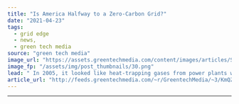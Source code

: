 ```yaml
---
title: "Is America Halfway to a Zero-Carbon Grid?"
date: "2021-04-23"
tags: 
  - grid edge
  - news,
  - green tech media
source: "green tech media"
image_url: "https://assets.greentechmedia.com/content/images/articles/Screen_Shot_2021-04-23_at_6.50.44_AM.png"
image_fp: "/assets/img/post_thumbnails/30.png"
lead: " In 2005, it looked like heat-trapping gases from power plants were only going up. That year, the EIA put out a projection -  CO2 emissions from power plants would steadily rise every year, thanks to the incumbency of coal and gas. Today, they’re half  ..."
article_url: "http://feeds.greentechmedia.com/~r/GreentechMedia/~3/KmQZe9US2I4/is-america-halfway-to-a-zero-carbon-grid"
---
```


---
